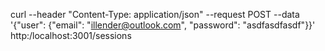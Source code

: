  curl --header "Content-Type: application/json" --request POST --data '{"user": {"email": "illender@outlook.com", "password": "asdfasdfasdf"}}' http:/localhost:3001/sessions